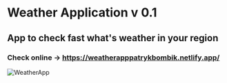 # Weather Application v 0.1

## App to check fast what's weather in your region

### Check online -> https://weatherapppatrykbombik.netlify.app/

![WeatherApp](/Users/JavaDev/Documents/GitHub/weatherapp/weatherapp.gif)
